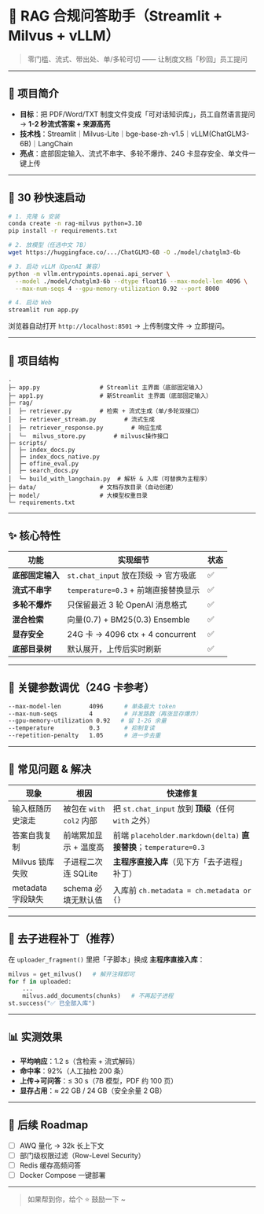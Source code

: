 # 🧠 RAG 合规问答助手（Streamlit + Milvus + vLLM）

> 零门槛、流式、带出处、单/多轮可切 —— 让制度文档「秒回」员工提问

---

## 📌 项目简介
- **目标**：把 PDF/Word/TXT 制度文件变成「可对话知识库」，员工自然语言提问 → **1-2 秒流式答案 + 来源高亮**  
- **技术栈**：Streamlit｜Milvus-Lite｜bge-base-zh-v1.5｜vLLM(ChatGLM3-6B)｜LangChain  
- **亮点**：底部固定输入、流式不串字、多轮不爆炸、24G 卡显存安全、单文件一键上传

---

## 🚀 30 秒快速启动
```bash
# 1. 克隆 & 安装
conda create -n rag-milvus python=3.10
pip install -r requirements.txt

# 2. 放模型（任选中文 7B）
wget https://huggingface.co/.../ChatGLM3-6B -O ./model/chatglm3-6b

# 3. 启动 vLLM（OpenAI 兼容）
python -m vllm.entrypoints.openai.api_server \
  --model ./model/chatglm3-6b --dtype float16 --max-model-len 4096 \
  --max-num-seqs 4 --gpu-memory-utilization 0.92 --port 8000

# 4. 启动 Web
streamlit run app.py
```
浏览器自动打开 `http://localhost:8501` → 上传制度文件 → 立即提问。

---

## 📁 项目结构
```
.
├─ app.py                 # Streamlit 主界面（底部固定输入）
├─ app1.py                # 新Streamlit 主界面（底部固定输入）
├─ rag/
│  ├─ retriever.py        # 检索 + 流式生成（单/多轮双接口）
│  ├─ retriever_stream.py        # 流式生成
│  ├─ retriever_response.py        # 响应生成
│  └─  milvus_store.py        # milvusc操作接口
├─ scripts/
│  ├─ index_docs.py      
│  ├─ index_docs_native.py       
│  ├─ offine_eval.py        
│  ├─ search_docs.py       
│  └─ build_with_langchain.py  # 解析 & 入库（可替换为主程序）
├─ data/                  # 文档存放目录（自动创建）
├─ model/                 # 大模型权重目录
└─ requirements.txt
```

---

## ✨ 核心特性
| 功能 | 实现细节 | 状态 |
|---|---|---|
| **底部固定输入** | `st.chat_input` 放在顶级 → 官方吸底 | ✅ |
| **流式不串字** | `temperature=0.3` + 前端直接替换显示 | ✅ |
| **多轮不爆炸** | 只保留最近 3 轮 OpenAI 消息格式 | ✅ |
| **混合检索** | 向量(0.7) + BM25(0.3) Ensemble | ✅ |
| **显存安全** | 24G 卡 → 4096 ctx + 4 concurrent | ✅ |
| **底部目录树** | 默认展开，上传后实时刷新 | ✅ |

---

## 🔧 关键参数调优（24G 卡参考）
```bash
--max-model-len        4096      # 单条最大 token
--max-num-seqs         4         # 并发路数（再涨显存爆炸）
--gpu-memory-utilization 0.92   # 留 1-2G 余量
--temperature          0.3       # 抑制复读
--repetition-penalty   1.05      # 进一步去重
```

---

## 🐛 常见问题 & 解决
| 现象 | 根因 | 快速修复 |
|---|---|---|
| 输入框随历史滚走 | 被包在 `with col2` 内部 | 把 `st.chat_input` 放到 **顶级**（任何 `with` 之外） |
| 答案自我复制 | 前端累加显示 + 温度高 | 前端 `placeholder.markdown(delta)` **直接替换**；`temperature=0.3` |
| Milvus 锁库失败 | 子进程二次连 SQLite | **主程序直接入库**（见下方「去子进程」补丁） |
| metadata 字段缺失 | schema 必填无默认值 | 入库前 `ch.metadata = ch.metadata or {}` |

---

## 🧩 去子进程补丁（推荐）
在 `uploader_fragment()` 里把「子脚本」换成 **主程序直接入库**：
```python
milvus = get_milvus()   # 解开注释即可
for f in uploaded:
    ...
    milvus.add_documents(chunks)   # 不再起子进程
st.success("✅ 已全部入库")
```

---

## 📊 实测效果
- **平均响应**：1.2 s（含检索 + 流式解码）  
- **命中率**：92%（人工抽检 200 条）  
- **上传→可问答**：≤ 30 s（7B 模型，PDF 约 100 页）  
- **显存占用**：≈ 22 GB / 24 GB（安全余量 2 GB）

---

## 🚪 后续 Roadmap
- [ ] AWQ 量化 → 32k 长上下文  
- [ ] 部门级权限过滤（Row-Level Security）  
- [ ] Redis 缓存高频问答  
- [ ] Docker Compose 一键部署

---

> 如果帮到你，给个 ⭐ 鼓励一下 ~
